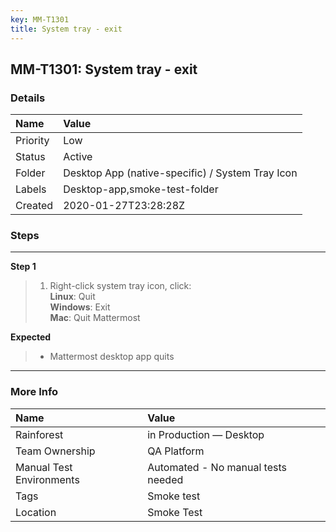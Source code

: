 ```yaml
---
key: MM-T1301
title: System tray - exit
---
```


## MM-T1301: System tray - exit

### Details

| Name     | Value                                            |
| :------- | :----------------------------------------------- |
| Priority | Low                                              |
| Status   | Active                                           |
| Folder   | Desktop App (native-specific) / System Tray Icon |
| Labels   | Desktop-app,smoke-test-folder                    |
| Created  | 2020-01-27T23:28:28Z                             |

### Steps

<hr/>

**Step 1**

> <article><ol><li>Right-click system tray icon, click:<br><strong>Linux</strong>: Quit<br><strong>Windows</strong>: Exit<br><strong>Mac</strong>: Quit Mattermost</li></ol></article>

**Expected**

> <article><ul><li>Mattermost desktop app quits</li></ul></article>

<hr/>

### More Info

| Name                     | Value                              |
| :----------------------- | :--------------------------------- |
| Rainforest               | in Production — Desktop            |
| Team Ownership           | QA Platform                        |
| Manual Test Environments | Automated - No manual tests needed |
| Tags                     | Smoke test                         |
| Location                 | Smoke Test                         |
